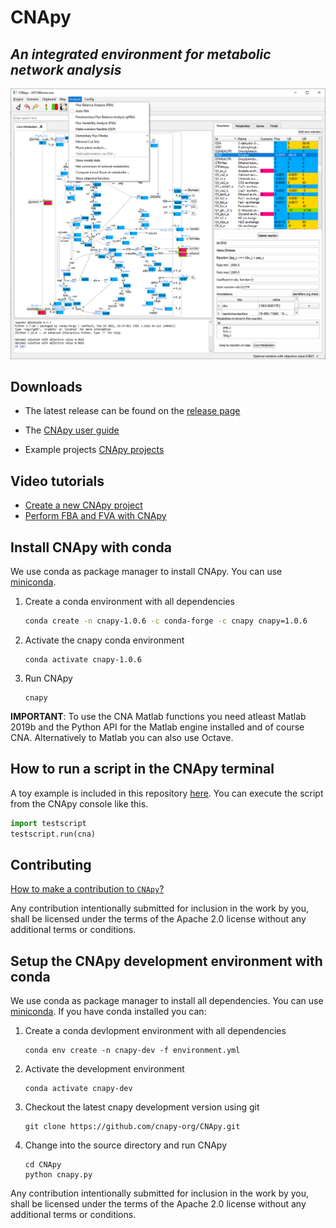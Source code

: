 # CNApy

## *An integrated environment for metabolic network analysis*

![CNApy screenshot](screenshot.png)


## Downloads

- The latest release can be found on the [release page](https://github.com/cnapy-org/CNApy/releases/latest)

- The [CNApy user guide](https://cnapy-org.github.io/CNApy/CNApyUsersGuide.html)

- Example projects [CNApy projects](https://github.com/cnapy-org/CNApy-projects/releases/latest)

## Video tutorials

- [Create a new CNApy project](http://www.youtube.com/watch?v=bsNXZBmtyWw)
- [Perform FBA and FVA with CNApy](http://www.youtube.com/watch?v=I5RJjXRBRaQ)

## Install CNApy with conda

We use conda as package manager to install CNApy. You can use [miniconda](https://docs.conda.io/en/latest/miniconda.html).

1. Create a conda environment with all dependencies
    ```sh
    conda create -n cnapy-1.0.6 -c conda-forge -c cnapy cnapy=1.0.6
    ```

2. Activate the cnapy conda environment
    ```
    conda activate cnapy-1.0.6
    ```

3. Run CNApy
    ```
    cnapy
    ```

**IMPORTANT**: To use the CNA Matlab functions you need atleast Matlab 2019b and the Python API for the Matlab engine installed and of course CNA. Alternatively to Matlab you can also use Octave.

## How to run a script in the CNApy terminal

A toy example is included in this repository [here](https://github.com/cnapy-org/CNApy/blob/master/testscript.py).
You can execute the script from the CNApy console like this.

```python
import testscript
testscript.run(cna)
```

## Contributing

[How to make a contribution to `CNApy`?](https://github.com/cnapy-org/CNApy/blob/master/CONTRIBUTING.md)

Any contribution intentionally submitted for inclusion in the work by you, shall be licensed under the terms of the Apache 2.0 license without any additional terms or conditions.

## Setup the CNApy development environment with conda

We use conda as package manager to install all dependencies. You can use [miniconda](https://docs.conda.io/en/latest/miniconda.html).
If you have conda installed you can:


1. Create a conda devlopment environment with all dependencies
    ```
    conda env create -n cnapy-dev -f environment.yml
    ```

2. Activate the development environment
    ```
    conda activate cnapy-dev
    ```

2. Checkout the latest cnapy development version using git
    ```
    git clone https://github.com/cnapy-org/CNApy.git
    ```

3. Change into the source directory and run CNApy
    ```
    cd CNApy
    python cnapy.py
    ```
Any contribution intentionally submitted for inclusion in the work by you, shall be licensed under the terms of the Apache 2.0 license without any additional terms or conditions.
